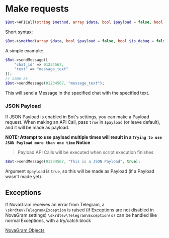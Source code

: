 # Make requests

```php
$Bot->APICall(string $method, array $data, bool $payload = false, bool $is_debug = false);
```
Short syntax:
```php
$Bot->$method(array $data, bool $payload = false, bool $is_debug = false);
```

A simple example:

```php
$Bot->sendMessage([
    "chat_id" => 01234567,
    "text" => "message_text"
]);
// same as
$Bot->sendMessage(01234567, "message_text");
```

This will send a Message in the specified chat with the specified text.

### JSON Payload

If JSON Payload is enabled in Bot's settings, you can make a Payload request.
When making an API Call, pass `true` in `$payload` (or leave default), and it will be made as payload.

**NOTE: Attempt to use payload multiple times will result in a `Trying to use JSON Payload more than one time` Notice**

> Payload API Calls will be executed when script execution finishes

```php
$Bot->sendMessage(01234567, "This is a JSON Payload", true);
```

Argument `$payload` is `true`, so this will be made as Payload (if a Payload wasn't made yet).

## Exceptions

If NovaGram receives an error from Telegram, a `\skrdtev\Telegram\Exception` is raised (if Exceptions are not disabled in NovaGram settings)
`\skrdtev\Telegram\Exception(s)` can be handled like normal Exceptions, with a try/catch block

[NovaGram Objects](construct.md)
